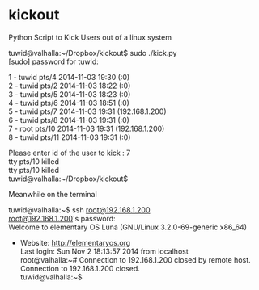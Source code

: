 kickout
=======

Python Script to Kick Users out of a linux system


tuwid@valhalla:~/Dropbox/kickout$ sudo ./kick.py <br>
[sudo] password for tuwid: <br>

1  -  tuwid pts/4 2014-11-03 19:30 (:0) <br>
2  -  tuwid pts/2 2014-11-03 18:22 (:0) <br>
3  -  tuwid pts/5 2014-11-03 18:23 (:0) <br>
4  -  tuwid pts/6 2014-11-03 18:51 (:0) <br>
5  -  tuwid pts/7 2014-11-03 19:31 (192.168.1.200) <br>
6  -  tuwid pts/8 2014-11-03 19:31 (:0) <br> 
7  -  root pts/10 2014-11-03 19:31 (192.168.1.200) <br>
8  -  tuwid pts/11 2014-11-03 19:31 (:0) <br>

Please enter id of the user to kick : 7 <br>
tty pts/10 killed <br>
tty pts/10 killed <br>
tuwid@valhalla:~/Dropbox/kickout$ <br> 

Meanwhile on the terminal <br>

tuwid@valhalla:~$ ssh root@192.168.1.200 <br>
root@192.168.1.200's password:  <br>
Welcome to elementary OS Luna (GNU/Linux 3.2.0-69-generic x86_64) <br>
 
 * Website:  http://elementaryos.org <br>
Last login: Sun Nov  2 18:13:57 2014 from localhost <br>
root@valhalla:~# Connection to 192.168.1.200 closed by remote host. <br>
Connection to 192.168.1.200 closed. <br>
tuwid@valhalla:~$ 

